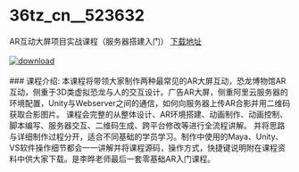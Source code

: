 # 36tz_cn__523632
AR互动大屏项目实战课程（服务器搭建入门）
[下载地址](http://www.36tz.cn/article/523632 "下载地址")
<br/></br>[![download](http://36tz.cn/muke_img/2018_09_1-3-300x228.png "下载地址")](http://www.36tz.cn/article/523632 "下载地址")
<br/></br>### 课程介绍:
本课程将带领大家制作两种最常见的AR大屏互动，恐龙博物馆AR互动，侧重于3D类虚拟恐龙与人的交互设计。广告AR大屏，侧重阿里云服务器的环境配置，Unity与Webserver之间的通信，如何向服务器上传AR合影并用二维码获取合影图片。
课程会完整的从整体设计、AR环境搭建、动画制作、动画控制、脚本编写、服务器交互、二维码生成、跨平台修改等进行全流程讲解。
并将思路与详细制作过程分开，适合不同基础的学员学习。制作中使用的Maya、Unity、VS软件操作细节都会一一讲解并将课程源码，操作方式，快捷键说明附在课程资料中供大家下载。是李晔老师最后一套零基础AR入门课程。



